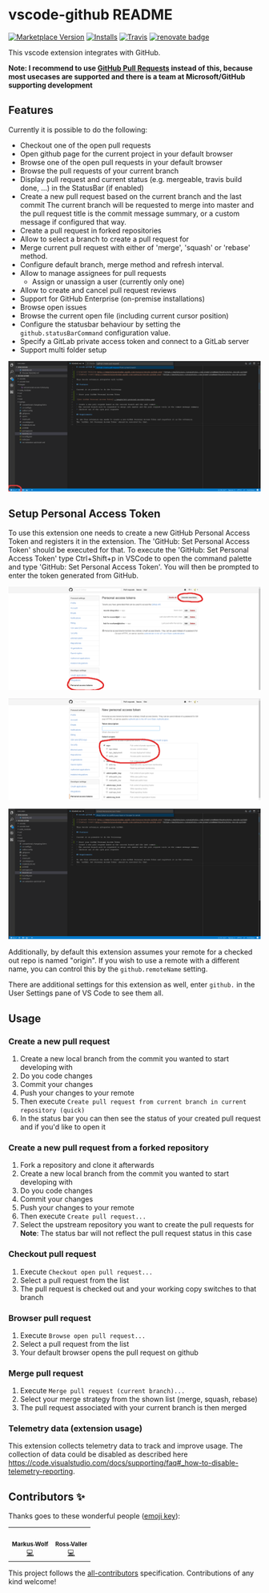 # vscode-github README

[![Marketplace Version](https://vsmarketplacebadge.apphb.com/version/knisterpeter.vscode-github.svg)](https://marketplace.visualstudio.com/items?itemName=KnisterPeter.vscode-github)
[![Installs](https://vsmarketplacebadge.apphb.com/installs/knisterpeter.vscode-github.svg)](https://marketplace.visualstudio.com/items?itemName=KnisterPeter.vscode-github)
[![Travis](https://img.shields.io/travis/KnisterPeter/vscode-github.svg)](https://travis-ci.org/KnisterPeter/vscode-github)
[![renovate badge](https://img.shields.io/badge/renovate-enabled-brightgreen.svg)](https://renovateapp.com/)

This vscode extension integrates with GitHub.

**Note: I recommend to use [GitHub Pull Requests](https://marketplace.visualstudio.com/items?itemName=GitHub.vscode-pull-request-github) instead of this, because most usecases are supported and there is a team at Microsoft/GitHub supporting development**

## Features

Currently it is possible to do the following:

- Checkout one of the open pull requests
- Open github page for the current project in your default browser
- Browse one of the open pull requests in your default browser
- Browse the pull requests of your current branch
- Display pull request and current status (e.g. mergeable, travis build done, ...) in the StatusBar (if enabled)
- Create a new pull request based on the current branch and the last commit
  The current branch will be requested to merge into master and the pull request title is the commit message summary, or a custom message if configured that way.
- Create a pull request in forked repositories
- Allow to select a branch to create a pull request for
- Merge current pull request with either of 'merge', 'squash' or 'rebase' method.
- Configure default branch, merge method and refresh interval.
- Allow to manage assignees for pull requests
  - Assign or unassign a user (currently only one)
- Allow to create and cancel pull request reviews
- Support for GitHub Enterprise (on-premise installations)
- Browse open issues
- Browse the current open file (including current cursor position)
- Configure the statusbar behaviour by setting the `github.statusBarCommand` configuration value.
- Specify a GitLab private access token and connect to a GitLab server
- Support multi folder setup

![Create pull request](images/create-pull-request.png)

## Setup Personal Access Token

To use this extension one needs to create a new GitHub Personal Access Token and registers it in the extension.
The 'GitHub: Set Personal Access Token' should be executed for that.
To execute the 'GitHub: Set Personal Access Token' type Ctrl+Shift+p in VSCode to open the command palette and type 'GitHub: Set Personal Access Token'. You will then be prompted to enter the token generated from GitHub.

![GitHub Personal Access Token](images/github-personal-access-token.png)

![GitHub Personal Access Token](images/github-personal-access-token2.png)

![Set GitHub Personal Access Token](images/set-personal-access-token.png)

Additionally, by default this extension assumes your remote for a checked out repo is named "origin". If
you wish to use a remote with a different name, you can control this by the `github.remoteName` setting.

There are additional settings for this extension as well, enter `github.` in the User Settings pane of
VS Code to see them all.

## Usage

### Create a new pull request

1. Create a new local branch from the commit you wanted to start developing with
1. Do you code changes
1. Commit your changes
1. Push your changes to your remote
1. Then execute `Create pull request from current branch in current repository (quick)`
1. In the status bar you can then see the status of your created pull request and if you'd like to open it

### Create a new pull request from a forked repository

1. Fork a repository and clone it afterwards
1. Create a new local branch from the commit you wanted to start developing with
1. Do you code changes
1. Commit your changes
1. Push your changes to your remote
1. Then execute `Create pull request...`
1. Select the upstream repository you want to create the pull requests for
   **Note**: The status bar will not reflect the pull request status in this case

### Checkout pull request

1. Execute `Checkout open pull request...`
1. Select a pull request from the list
1. The pull request is checked out and your working copy switches to that branch

### Browser pull request

1. Execute `Browse open pull request...`
1. Select a pull request from the list
1. Your default browser opens the pull request on github

### Merge pull request

1. Execute `Merge pull request (current branch)...`
1. Select your merge strategy from the shown list (merge, squash, rebase)
1. The pull request associated with your current branch is then merged

### Telemetry data (extension usage)

This extension collects telemetry data to track and improve usage.
The collection of data could be disabled as described here <https://code.visualstudio.com/docs/supporting/faq#_how-to-disable-telemetry-reporting>.

## Contributors ✨

Thanks goes to these wonderful people ([emoji key](https://allcontributors.org/docs/en/emoji-key)):

<!-- ALL-CONTRIBUTORS-LIST:START - Do not remove or modify this section -->
<!-- prettier-ignore-start -->
<!-- markdownlint-disable -->
<table>
  <tr>
    <td align="center"><a href="https://about.me/knisterpeter"><img src="https://avatars.githubusercontent.com/u/327445?v=4?s=100" width="100px;" alt=""/><br /><sub><b>Markus Wolf</b></sub></a><br /><a href="https://github.com/KnisterPeter/vscode-github/commits?author=KnisterPeter" title="Code">💻</a></td>
    <td align="center"><a href="https://valler.dev/"><img src="https://avatars.githubusercontent.com/u/3588000?v=4?s=100" width="100px;" alt=""/><br /><sub><b>Ross Valler</b></sub></a><br /><a href="https://github.com/KnisterPeter/vscode-github/commits?author=RossValler" title="Code">💻</a></td>
  </tr>
</table>

<!-- markdownlint-restore -->
<!-- prettier-ignore-end -->

<!-- ALL-CONTRIBUTORS-LIST:END -->

This project follows the [all-contributors](https://github.com/all-contributors/all-contributors) specification. Contributions of any kind welcome!
